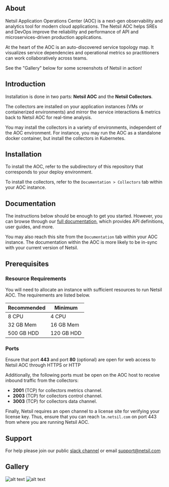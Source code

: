 ## About
Netsil Application Operations Center (AOC) is a next-gen observability and analytics tool for modern cloud applications. The Netsil AOC helps SREs and DevOps improve the reliability and performance of API and microservices-driven production applications.

At the heart of the AOC is an auto-discovered service topology map. It visualizes service dependencies and operational metrics so practitioners can work collaboratively across teams. 

See the "Gallery" below for some screenshots of Netsil in action!

## Introduction
Installation is done in two parts: **Netsil AOC** and the **Netsil Collectors**.

The collectors are installed on your application instances (VMs or containerized environments) and mirror the service interactions & metrics back to Netsil AOC for real-time analysis.

You may install the collectors in a variety of environments, independent of the AOC environment.
For instance, you may run the AOC as a standalone docker container, but install the collectors in Kubernetes.

## Installation
To install the AOC, refer to the subdirectory of this repository that corresponds to your deploy environment.

To install the collectors, refer to the `Documentation > Collectors` tab within your AOC instance.

## Documentation
The instructions below should be enough to get you started. However, you can browse through our [full documentation](https://netsil.github.io/docs), which provides API definitions, user guides, and more. 

You may also reach this site from the `Documentation` tab within your AOC instance. The documentation within the AOC is more likely to be in-sync with your current version of Netsil.

## Prerequisites
### Resource Requirements
You will need to allocate an instance with sufficient resources to run Netsil AOC.
The requirements are listed below.

| Recommended | Minimum    |
| ----------- | --------   |
| 8 CPU       | 4 CPU      |
| 32 GB Mem   | 16 GB Mem  |
| 500 GB HDD  | 120 GB HDD |

### Ports
Ensure that port **443** and port **80** (optional) are open for web access to Netsil AOC through HTTPS or HTTP

Additionally, the following ports must be open on the AOC host to receive inbound traffic from the collectors:
- **2001** (TCP) for collectors metrics channel.
- **2003** (TCP) for collectors control channel.
- **3003** (TCP) for collectors data channel.

Finally, Netsil requires an open channel to a license site for verifying your license key.
Thus, ensure that you can reach `lm.netsil.com` on port 443 from where you are running Netsil AOC.

## Support
For help please join our public [slack channel](http://slack.netsil.com) or email support@netsil.com

## Gallery
![alt text](https://s3.amazonaws.com/docs.netsil.com/screenshots/default-map.png "Netsil Topology Main")
![alt text](https://s3.amazonaws.com/docs.netsil.com/screenshots/kube.png "Netsil Topology Kube Namespaces")
